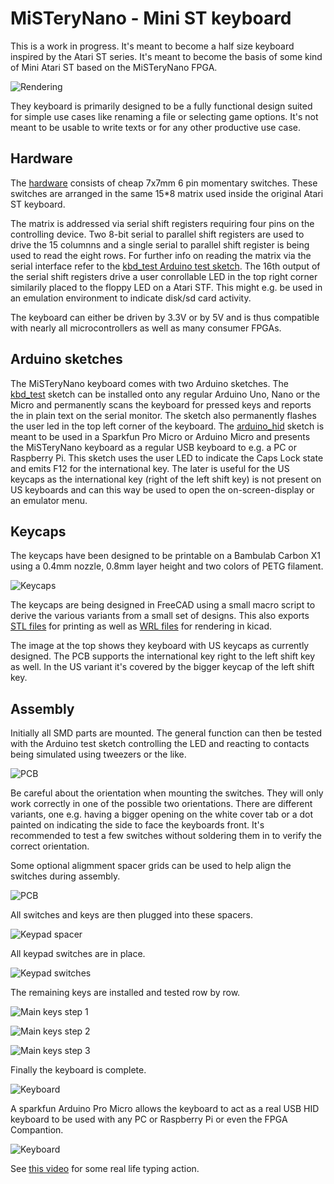 # MiSTeryNano - Mini ST keyboard

This is a work in progress. It's meant to become a half size keyboard
inspired by the Atari ST series. It's meant to become the basis
of some kind of Mini Atari ST based on the MiSTeryNano FPGA.

![Rendering](images/keyboard_us_render.jpg)

They keyboard is primarily designed to be a fully functional design
suited for simple use cases like renaming a file or selecting game
options. It's not meant to be usable to write texts or for any other
productive use case.

## Hardware

The [hardware](pcb) consists of cheap 7x7mm 6 pin momentary switches. These
switches are arranged in the same 15*8 matrix used inside the original
Atari ST keyboard.

The matrix is addressed via serial shift registers requiring four pins
on the controlling device. Two 8-bit serial to parallel shift
registers are used to drive the 15 columnns and a single serial to
parallel shift register is being used to read the eight rows. For
further info on reading the matrix via the serial interface refer
to the [kbd_test Arduino test sketch](kbd_test). The 16th output of
the serial shift registers drive a user conrollable LED in the top right
corner similarily placed to the floppy LED on a Atari STF. This might e.g.
be used in an emulation environment to indicate disk/sd card activity.

The keyboard can either be driven by 3.3V or by 5V and is thus compatible
with nearly all microcontrollers as well as many consumer FPGAs.

## Arduino sketches

The MiSTeryNano keyboard comes with two Arduino sketches. The
[kbd_test](kbd_test) sketch can be installed onto any regular Arduino
Uno, Nano or the Micro and permanently scans the keyboard for pressed
keys and reports the in plain text on the serial monitor. The sketch
also permanently flashes the user led in the top left corner of the
keyboard.  The [arduino_hid](arduino_hid) sketch is meant to be used
in a Sparkfun Pro Micro or Arduino Micro and presents the MiSTeryNano
keyboard as a regular USB keyboard to e.g. a PC or Raspberry Pi. This
sketch uses the user LED to indicate the Caps Lock state and emits F12
for the international key. The later is useful for the US keycaps as
the international key (right of the left shift key) is not present on
US keyboards and can this way be used to open the on-screen-display
or an emulator menu.

## Keycaps

The keycaps have been designed to be printable on a Bambulab Carbon X1
using a 0.4mm nozzle, 0.8mm layer height and two colors of PETG filament.

![Keycaps](images/keys.jpeg)

The keycaps are being designed in FreeCAD using a small macro script
to derive the various variants from a small set of designs. This also
exports [STL files](stl) for printing as well as [WRL files](wrl) for
rendering in kicad.

The image at the top shows they keyboard with US keycaps as currently
designed. The PCB supports the international key right to the left
shift key as well. In the US variant it's covered by the bigger keycap
of the left shift key.

## Assembly

Initially all SMD parts are mounted. The general function can then
be tested with the Arduino test sketch controlling the LED and reacting
to contacts being simulated using tweezers or the like.

![PCB](images/keyboard_pcb.jpg)

Be careful about the orientation when mounting the switches. They will only work correctly in one of the possible two orientations. There are different variants, one e.g. having a bigger opening on the white cover tab or a dot painted on indicating the side to face the keyboards front. It's recommended to test a few switches without soldering them in to verify the correct orientation.

Some optional aligmment spacer grids can be used to help align the
switches during assembly.

![PCB](images/spacer.jpeg)

All switches and keys are then plugged into these
spacers.

![Keypad spacer](images/keypad_spacer.jpeg)

All keypad switches are in place.

![Keypad switches](images/keypad_switches.jpeg)

The remaining keys are installed and tested row by row.

![Main keys step 1](images/keyboard_main_1.jpeg)

![Main keys step 2](images/keyboard_main_2.jpeg)

![Main keys step 3](images/keyboard_main_3.jpeg)

Finally the keyboard is complete.

![Keyboard](images/keyboard_us.jpeg)

A sparkfun Arduino Pro Micro allows the keyboard to
act as a real USB HID keyboard to be used with any PC
or Raspberry Pi or even the FPGA Compantion.

![Keyboard](images/arduino_hid.jpeg)

See [this video](https://youtube.com/shorts/clQujxjdr9I) for some
real life typing action.
